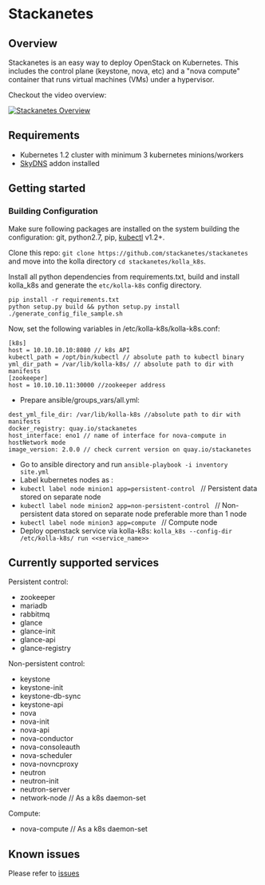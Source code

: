 
# Stackanetes


## Overview

Stackanetes is an easy way to deploy OpenStack on Kubernetes. This includes the control plane (keystone, nova, etc) and a "nova compute" container that runs virtual machines (VMs) under a hypervisor.

Checkout the video overview:

[![Stackanetes Overview](https://img.youtube.com/vi/DPYJxYulxO4/0.jpg)](https://www.youtube.com/watch?v=DPYJxYulxO4)

## Requirements

 -  Kubernetes 1.2 cluster with minimum 3 kubernetes minions/workers
 - [SkyDNS](https://github.com/kubernetes/kubernetes/tree/master/cluster/addons/dns) addon installed

## Getting started

### Building Configuration

Make sure following packages are installed on the system building the configuration: git, python2.7, pip, [kubectl](https://github.com/kubernetes/kubernetes/releases) v1.2+.

Clone this repo: `git clone https://github.com/stackanetes/stackanetes` and move into the kolla directory `cd stackanetes/kolla_k8s`.

Install all python dependencies from requirements.txt, build and install kolla_k8s and generate the `etc/kolla-k8s` config directory.

```
pip install -r requirements.txt
python setup.py build && python setup.py install
./generate_config_file_sample.sh
```

Now, set the following variables in /etc/kolla-k8s/kolla-k8s.conf:
```
[k8s]
host = 10.10.10.10:8080 // k8s API
kubectl_path = /opt/bin/kubectl // absolute path to kubectl binary
yml_dir_path = /var/lib/kolla-k8s/ // absolute path to dir with manifests
[zookeeper]
host = 10.10.10.11:30000 //zookeeper address
```

- Prepare ansible/groups_vars/all.yml:

```
dest_yml_file_dir: /var/lib/kolla-k8s //absolute path to dir with manifests
docker_registry: quay.io/stackanetes
host_interface: eno1 // name of interface for nova-compute in hostNetwork mode
image_version: 2.0.0 // check current version on quay.io/stackanetes
```

-  Go to ansible directory and run  ```ansible-playbook -i inventory site.yml```
- Label kubernetes nodes as  :
- ```kubectl label node minion1 app=persistent-control ``` // Persistent data stored on separate node
- ```kubectl label node minion2 app=non-persistent-control ``` // Non-persistent data stored on separate node preferable more than 1 node
- ```kubectl label node minion3 app=compute ``` // Compute node
- Deploy openstack service via kolla-k8s: ```kolla_k8s --config-dir /etc/kolla-k8s/ run <<service_name>>```

## Currently supported services
Persistent control:
 - zookeeper
 - mariadb
 - rabbitmq
 - glance
  - glance-init
  - glance-api
  - glance-registry

Non-persistent control:
 - keystone
  - keystone-init
  - keystone-db-sync
  - keystone-api
 - nova
  - nova-init
  - nova-api
  - nova-conductor
  - nova-consoleauth
  - nova-scheduler
  - nova-novncproxy
 - neutron
  - neutron-init
  - neutron-server
 - network-node // As a k8s daemon-set

Compute:
 - nova-compute // As a k8s daemon-set

## Known issues
Please refer to [issues](https://github.com/stackanetes/stackanetes/issues)
